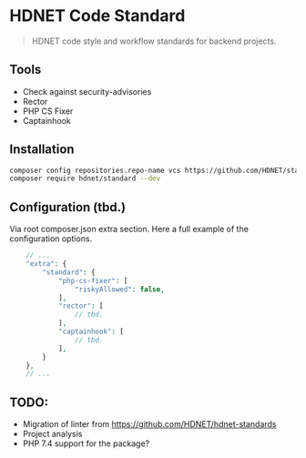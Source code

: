 # HDNET Code Standard

> HDNET code style and workflow standards for backend projects.

## Tools

- Check against security-advisories
- Rector
- PHP CS Fixer
- Captainhook

## Installation

```bash
composer config repositories.repo-name vcs https://github.com/HDNET/standard
composer require hdnet/standard --dev
```

## Configuration (tbd.)

Via root composer.json extra section. Here a full example of the configuration options.

```php
    // ...
    "extra": {
        "standard": {
            "php-cs-fixer": [
                "riskyAllowed": false,
            ],
            "rector": [
                // tbd.
            ],
            "captainhook": [
                // tbd.
            ],
        }
    },
    // ...
```

## TODO:

- Migration of linter from https://github.com/HDNET/hdnet-standards
- Project analysis
- PHP 7.4 support for the package?
